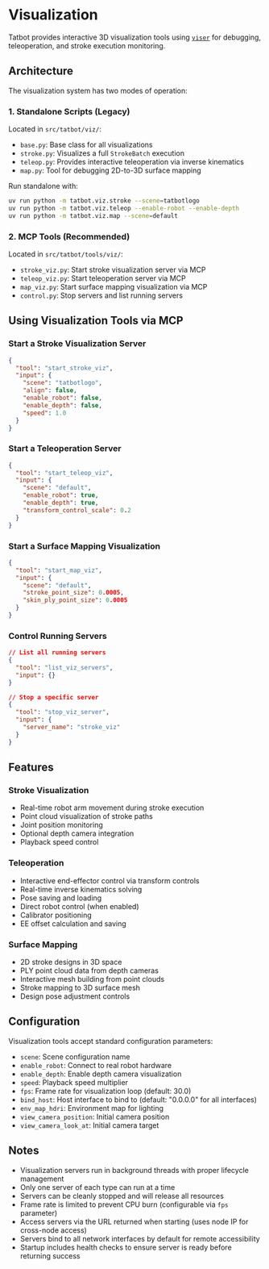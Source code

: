 # Visualization

Tatbot provides interactive 3D visualization tools using [`viser`](https://github.com/nerfstudio-project/viser) for debugging, teleoperation, and stroke execution monitoring.

## Architecture

The visualization system has two modes of operation:

### 1. Standalone Scripts (Legacy)
Located in `src/tatbot/viz/`:
- `base.py`: Base class for all visualizations
- `stroke.py`: Visualizes a full `StrokeBatch` execution
- `teleop.py`: Provides interactive teleoperation via inverse kinematics
- `map.py`: Tool for debugging 2D-to-3D surface mapping

Run standalone with:
```bash
uv run python -m tatbot.viz.stroke --scene=tatbotlogo
uv run python -m tatbot.viz.teleop --enable-robot --enable-depth
uv run python -m tatbot.viz.map --scene=default
```

### 2. MCP Tools (Recommended)
Located in `src/tatbot/tools/viz/`:
- `stroke_viz.py`: Start stroke visualization server via MCP
- `teleop_viz.py`: Start teleoperation server via MCP
- `map_viz.py`: Start surface mapping visualization via MCP
- `control.py`: Stop servers and list running servers

## Using Visualization Tools via MCP

### Start a Stroke Visualization Server
```json
{
  "tool": "start_stroke_viz",
  "input": {
    "scene": "tatbotlogo",
    "align": false,
    "enable_robot": false,
    "enable_depth": false,
    "speed": 1.0
  }
}
```

### Start a Teleoperation Server
```json
{
  "tool": "start_teleop_viz",
  "input": {
    "scene": "default",
    "enable_robot": true,
    "enable_depth": true,
    "transform_control_scale": 0.2
  }
}
```

### Start a Surface Mapping Visualization
```json
{
  "tool": "start_map_viz",
  "input": {
    "scene": "default",
    "stroke_point_size": 0.0005,
    "skin_ply_point_size": 0.0005
  }
}
```

### Control Running Servers
```json
// List all running servers
{
  "tool": "list_viz_servers",
  "input": {}
}

// Stop a specific server
{
  "tool": "stop_viz_server",
  "input": {
    "server_name": "stroke_viz"
  }
}
```

## Features

### Stroke Visualization
- Real-time robot arm movement during stroke execution
- Point cloud visualization of stroke paths
- Joint position monitoring
- Optional depth camera integration
- Playback speed control

### Teleoperation
- Interactive end-effector control via transform controls
- Real-time inverse kinematics solving
- Pose saving and loading
- Direct robot control (when enabled)
- Calibrator positioning
- EE offset calculation and saving

### Surface Mapping
- 2D stroke designs in 3D space
- PLY point cloud data from depth cameras
- Interactive mesh building from point clouds
- Stroke mapping to 3D surface mesh
- Design pose adjustment controls

## Configuration

Visualization tools accept standard configuration parameters:
- `scene`: Scene configuration name
- `enable_robot`: Connect to real robot hardware
- `enable_depth`: Enable depth camera visualization
- `speed`: Playback speed multiplier
- `fps`: Frame rate for visualization loop (default: 30.0)
- `bind_host`: Host interface to bind to (default: "0.0.0.0" for all interfaces)
- `env_map_hdri`: Environment map for lighting
- `view_camera_position`: Initial camera position
- `view_camera_look_at`: Initial camera target

## Notes

- Visualization servers run in background threads with proper lifecycle management
- Only one server of each type can run at a time
- Servers can be cleanly stopped and will release all resources
- Frame rate is limited to prevent CPU burn (configurable via `fps` parameter)
- Access servers via the URL returned when starting (uses node IP for cross-node access)
- Servers bind to all network interfaces by default for remote accessibility
- Startup includes health checks to ensure server is ready before returning success